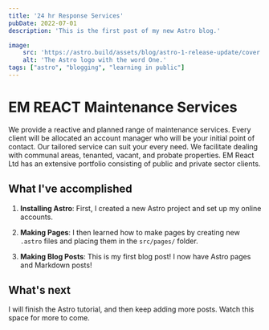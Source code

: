 ```yaml
---
title: '24 hr Response Services'
pubDate: 2022-07-01
description: 'This is the first post of my new Astro blog.'

image:
    src: 'https://astro.build/assets/blog/astro-1-release-update/cover.jpeg' 
    alt: 'The Astro logo with the word One.'
tags: ["astro", "blogging", "learning in public"]
---
```

# EM REACT Maintenance Services

We provide a reactive and planned range of maintenance services. Every client will be allocated an account manager who will be your initial point of contact. Our tailored service can suit your every need. We facilitate dealing with communal areas, tenanted, vacant, and probate properties. EM React Ltd has an extensive portfolio consisting of public and private sector clients.

## What I've accomplished

1. **Installing Astro**: First, I created a new Astro project and set up my online accounts.

2. **Making Pages**: I then learned how to make pages by creating new `.astro` files and placing them in the `src/pages/` folder.

3. **Making Blog Posts**: This is my first blog post! I now have Astro pages and Markdown posts!

## What's next

I will finish the Astro tutorial, and then keep adding more posts. Watch this space for more to come.
